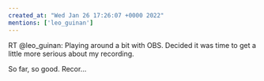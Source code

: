 ```yaml
---
created_at: "Wed Jan 26 17:26:07 +0000 2022"
mentions: ['leo_guinan']
---
```


RT @leo_guinan: Playing around a bit with OBS. Decided it was time to get a little more serious about my recording.

So far, so good. Recor…